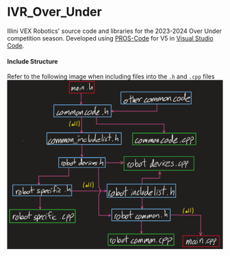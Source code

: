 # IVR_Over_Under
Illini VEX Robotics' source code and libraries for the 2023-2024 Over Under competition season. Developed using [PROS-Code](https://pros.cs.purdue.edu/) for V5 in [Visual Studio Code](https://code.visualstudio.com/).

#### Include Structure
Refer to the following image when including files into the `.h` and `.cpp` files
![alt text](github_img/include_structure.png)
